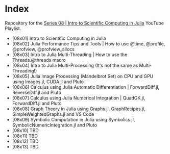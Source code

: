 # Index

Repository for the [Series 08 | Intro to Scientific Computing in Julia](https://www.youtube.com/watch?v=_iQr9lNCTpY&list=PLhQ2JMBcfAsjQzwp2j97uZjNOMi7Ed4CG) YouTube Playlist.

* [08x01] Intro to Scientific Computing in Julia
* [08x02] Julia Performance Tips and Tools | How to use @time, @profile, @profview, @profview_allocs
* [08x03] Intro to Julia Multi-Threading | How to use the Threads.@threads macro
* [08x04] Intro to Julia Multi-Processing (It's not the same as Multi-Threading!)
* [08x05] Julia Image Processing (Mandelbrot Set) on CPU and GPU using Images.jl, CUDA.jl and Pluto
* [08x06] Calculus using Julia Automatic Differentiation | ForwardDiff.jl, ReverseDiff.jl and Pluto
* [08x07] Calculus using Julia Numerical Integration | QuadGK.jl, ForwardDiff.jl and Pluto
* [08x08] Graph Theory in Julia using Graphs.jl, GraphRecipes.jl, SimpleWeightedGraphs.jl and VS Code
* [08x09] Symbolic Computation in Julia using Symbolics.jl, SymbolicNumericIntegration.jl and Pluto
* [08x10] TBD
* [08x11] TBD
* [08x12] TBD
* [08x13] TBD
